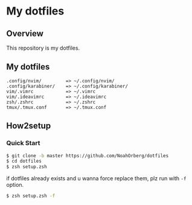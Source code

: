 # My dotfiles

## Overview
This repository is my dotfiles.

## My dotfiles
```
.config/nvim/         => ~/.config/nvim/
.config/karabiner/    => ~/.config/karabiner/
vim/.vimrc            => ~/.vimrc  
vim/.ideavimrc        => ~/.ideavimrc  
zsh/.zshrc            => ~/.zshrc  
tmux/.tmux.conf       => ~/.tmux.conf
```

## How2setup
### Quick Start
``` sh
$ git clone -b master https://github.com/NoahOrberg/dotfiles
$ cd dotfiles
$ zsh setup.zsh
```

if dotfiles already exists and u wanna force replace them, plz run with `-f` option.

``` sh
$ zsh setup.zsh -f
```
